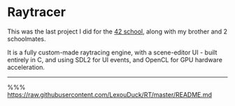 
# Raytracer

This was the last project I did for the [42 school](https://42.fr/en/homepage/), along with my brother and 2 schoolmates.

It is a fully custom-made raytracing engine, with a scene-editor UI - built entirely in C,
and using SDL2 for UI events, and OpenCL for GPU hardware acceleration.

---

%%% https://raw.githubusercontent.com/LexouDuck/RT/master/README.md
